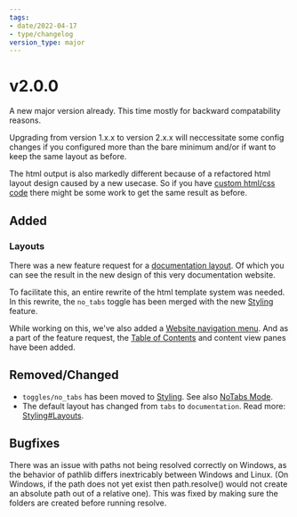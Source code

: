 ```yaml
---
tags:
- date/2022-04-17
- type/changelog
version_type: major
---
```

   
# v2.0.0   
A new major version already. This time mostly for backward compatability reasons.    
   
Upgrading from version 1.x.x to version 2.x.x will neccessitate some config changes if you configured more than the bare minimum and/or if want to keep the same layout as before.   
   
The html output is also markedly different because of a refactored html layout design caused by a new usecase. So if you have [custom html/css code](../Configurations/Styling/Edit%20HTML%2C%20CSS%2C%20JS.md) there might be some work to get the same result as before.   
   
## Added   
### Layouts   
There was a new feature request for a [documentation layout](../Configurations/Styling/Styling.md#documentation). Of which you can see the result in the new design of this very documentation website.    
   
To facilitate this, an entire rewrite of the html template system was needed. In this rewrite, the `no_tabs` toggle has been merged with the new [Styling](../Configurations/Styling/Styling.md) feature.    
   
While working on this, we've also added a [Website navigation menu](../Configurations/Features/Website%20navigation%20menu.md). And as a part of the feature request, the [Table of Contents](../Configurations/Styling/Styling.md#table-of-contents) and content view panes have been added.   
   
## Removed/Changed   
   
- `toggles/no_tabs` has been moved to [Styling](../Configurations/Styling/Styling.md). See also [NoTabs Mode](../Configurations/Deprecated%20Configurations/NoTabs%20Mode.md).   
- The default layout has changed from `tabs` to `documentation`. Read more: [Styling#Layouts](../Configurations/Styling/Styling.md#layouts).   
   
## Bugfixes   
There was an issue with paths not being resolved correctly on Windows, as the behavior of pathlib differs inextricably between Windows and Linux. (On Windows, if the path does not yet exist then path.resolve() would not create an absolute path out of a relative one). This was fixed by making sure the folders are created before running resolve.